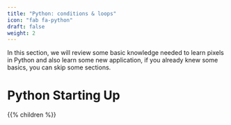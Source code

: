 ```yaml
---
title: "Python: conditions & loops"
icon: "fab fa-python"
draft: false
weight: 2
---
```

In this section, we will review some basic knowledge needed to learn pixels in Python and also learn some new application, if you already knew some basics, you can skip some sections.

# Python Starting Up
{{% children %}}
